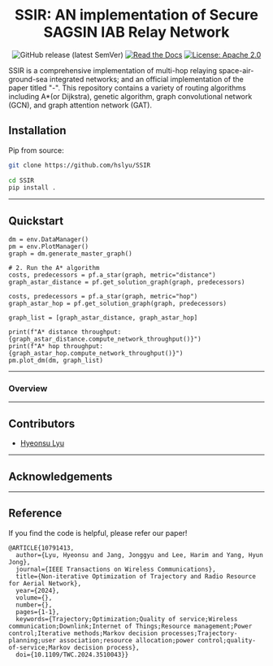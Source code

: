 <div align="center">    

# SSIR: AN implementation of Secure SAGSIN IAB Relay Network

![GitHub release (latest SemVer)](https://img.shields.io/badge/release-v0.1.0-blue)
[![Read the Docs](https://img.shields.io/readthedocs/torch-influence)](asdf/)
[![License: Apache 2.0](https://img.shields.io/badge/License-Apache_2.0-blue.svg)](LICENSE.txt)

</div>

SSIR is a comprehensive implementation of multi-hop relaying space-air-ground-sea integrated networks; and an official implementation of the paper titled "-".
This repository contains a variety of routing algorithms including A*(or Dijkstra), genetic algorithm, graph convolutional network (GCN), and graph attention network (GAT).

## Installation

Pip from source:

```bash
git clone https://github.com/hslyu/SSIR
 
cd SSIR
pip install .   
 ```
______________________________________________________________________

## Quickstart
```
dm = env.DataManager()
pm = env.PlotManager()
graph = dm.generate_master_graph()

# 2. Run the A* algorithm
costs, predecessors = pf.a_star(graph, metric="distance")
graph_astar_distance = pf.get_solution_graph(graph, predecessors)

costs, predecessors = pf.a_star(graph, metric="hop")
graph_astar_hop = pf.get_solution_graph(graph, predecessors)

graph_list = [graph_astar_distance, graph_astar_hop]

print(f"A* distance throughput: {graph_astar_distance.compute_network_throughput()}")
print(f"A* hop throughput: {graph_astar_hop.compute_network_throughput()}")
pm.plot_dm(dm, graph_list)
```


______________________________________________________________________

### Overview
______________________________________________________________________

## Contributors
- [Hyeonsu Lyu](https://www.lyu.kr/)
______________________________________________________________________

## Acknowledgements

______________________________________________________________________

## Reference
If you find the code is helpful, please refer our paper!
```
@ARTICLE{10791413,
  author={Lyu, Hyeonsu and Jang, Jonggyu and Lee, Harim and Yang, Hyun Jong},
  journal={IEEE Transactions on Wireless Communications}, 
  title={Non-iterative Optimization of Trajectory and Radio Resource for Aerial Network}, 
  year={2024},
  volume={},
  number={},
  pages={1-1},
  keywords={Trajectory;Optimization;Quality of service;Wireless communication;Downlink;Internet of Things;Resource management;Power control;Iterative methods;Markov decision processes;Trajectory-planning;user association;resource allocation;power control;quality-of-service;Markov decision process},
  doi={10.1109/TWC.2024.3510043}}
```
